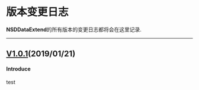# 版本变更日志
**NSDDataExtend**的所有版本的变更日志都将会在这里记录.

---
## [V1.0.1](https://github.com/NeeSDev/NSDExtendTool/tree/1.0.1/NSDDataExtend)(2019/01/21)

#### Introduce
test
 

 
